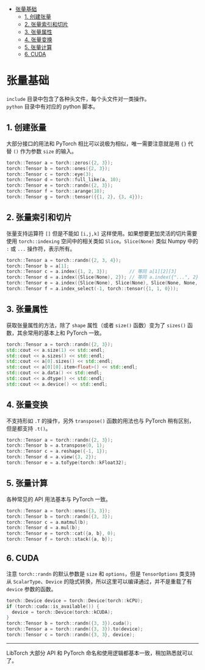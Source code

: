 - [张量基础](#张量基础)
  - [1. 创建张量](#1-创建张量)
  - [2. 张量索引和切片](#2-张量索引和切片)
  - [3. 张量属性](#3-张量属性)
  - [4. 张量变换](#4-张量变换)
  - [5. 张量计算](#5-张量计算)
  - [6. CUDA](#6-cuda)

# 张量基础

`include` 目录中包含了各种头文件，每个头文件对一类操作。  
`python` 目录中有对应的 python 脚本。 

## 1. 创建张量

大部分接口的用法和 PyTorch 相比可以说极为相似，唯一需要注意就是用 `{}` 代替 `()` 作为参数 `size` 的输入。

```cpp
torch::Tensor a = torch::zeros({2, 3});
torch::Tensor b = torch::ones({2, 3});
torch::Tensor c = torch::eye(3);
torch::Tensor d = torch::full_like(a, 10);
torch::Tensor e = torch::randn({2, 3});
torch::Tensor f = torch::arange(10);
torch::Tensor g = torch::tensor({{1, 2}, {3, 4}});
```


## 2. 张量索引和切片
张量支持运算符 `[]` 但是不能如 `[i,j,k]` 这样使用。如果想要更加灵活的切片需要使用 `torch::indexing` 空间中的相关类如 `Slice`。`Slice(None)` 类似 Numpy 中的 `:` 或 `...` 操作符，表示所有。

```cpp
torch::Tensor a = torch::randn({2, 3, 4});
torch::Tensor b = a[1];
torch::Tensor c = a.index({1, 2, 3});        // 等同 a[1][2][3]
torch::Tensor d = a.index({Slice(None), 2}); // 等同 a.index({"...", 2})
torch::Tensor e = a.index({Slice(None), Slice(None), Slice(None, None, 2)});
torch::Tensor f = a.index_select(-1, torch::tensor({1, 1, 0}));
```


## 3. 张量属性

获取张量属性的方法，除了 `shape` 属性（或者 `size()` 函数）变为了 `sizes()` 函数，其余常用的基本上和 PyTorch 一致。

```cpp
torch::Tensor a = torch::randn({2, 3});
std::cout << a.size(1) << std::endl;
std::cout << a.sizes() << std::endl;
std::cout << a[0].sizes() << std::endl;
std::cout << a[0][0].item<float>() << std::endl;
std::cout << a.data() << std::endl;
std::cout << a.dtype() << std::endl;
std::cout << a.device() << std::endl;
```


## 4. 张量变换

不支持形如 `.T` 的操作，另外 `transpose()` 函数的用法也与 PyTorch 稍有区别，但是都支持 `.t()`。

```cpp
torch::Tensor a = torch::randn({2, 3});
torch::Tensor b = a.transpose(0, 1);
torch::Tensor c = a.reshape({-1, 1});
torch::Tensor d = a.view({3, 2});
torch::Tensor e = a.toType(torch::kFloat32);
```


## 5. 张量计算

各种常见的 API 用法基本与 PyTorch 一致。

```cpp
torch::Tensor a = torch::ones({3, 3});
torch::Tensor b = torch::randn({3, 3});
torch::Tensor c = a.matmul(b);
torch::Tensor d = a.mul(b);
torch::Tensor e = torch::cat({a, b}, 0);
torch::Tensor f = torch::stack({a, b});
```


## 6. CUDA

注意 `torch::randn` 的默认参数是 `size` 和 `options`，但是 `TensorOptions` 类支持从 `ScalarType`、`Device` 的隐式转换，所以这里可以编译通过，并不是重载了有 `device` 参数的函数。

```cpp
torch::Device device = torch::Device(torch::kCPU);
if (torch::cuda::is_available()) {
  device = torch::Device(torch::kCUDA);
}
torch::Tensor b = torch::randn({3, 3}).cuda();
torch::Tensor a = torch::randn({3, 3}).to(device);
torch::Tensor c = torch::randn({3, 3}, device);
```

-----------

LibTorch 大部分 API 和 PyTorch 命名和使用逻辑都基本一致，稍加熟悉就可以了。